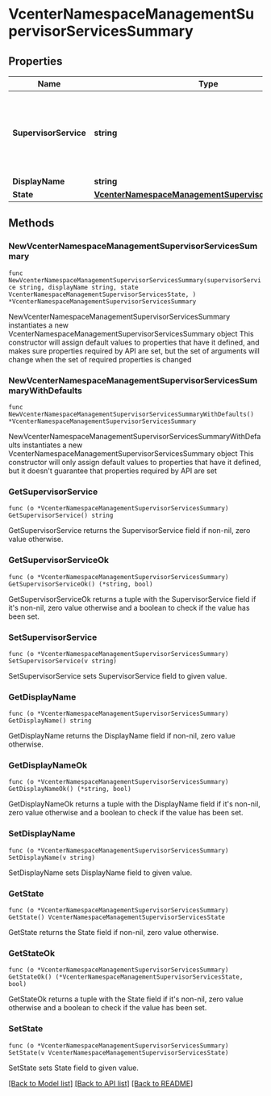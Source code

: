 # VcenterNamespaceManagementSupervisorServicesSummary

## Properties

Name | Type | Description | Notes
------------ | ------------- | ------------- | -------------
**SupervisorService** | **string** | The identifier of the Supervisor Service. When clients pass a value of this structure as a parameter, the field must be an identifier for the resource type: vcenter.namespace_management.SupervisorService. When operations return a value of this structure as a result, the field will be an identifier for the resource type: vcenter.namespace_management.SupervisorService. | 
**DisplayName** | **string** | The human readable name of the Supervisor Service. | 
**State** | [**VcenterNamespaceManagementSupervisorServicesState**](VcenterNamespaceManagementSupervisorServicesState.md) |  | 

## Methods

### NewVcenterNamespaceManagementSupervisorServicesSummary

`func NewVcenterNamespaceManagementSupervisorServicesSummary(supervisorService string, displayName string, state VcenterNamespaceManagementSupervisorServicesState, ) *VcenterNamespaceManagementSupervisorServicesSummary`

NewVcenterNamespaceManagementSupervisorServicesSummary instantiates a new VcenterNamespaceManagementSupervisorServicesSummary object
This constructor will assign default values to properties that have it defined,
and makes sure properties required by API are set, but the set of arguments
will change when the set of required properties is changed

### NewVcenterNamespaceManagementSupervisorServicesSummaryWithDefaults

`func NewVcenterNamespaceManagementSupervisorServicesSummaryWithDefaults() *VcenterNamespaceManagementSupervisorServicesSummary`

NewVcenterNamespaceManagementSupervisorServicesSummaryWithDefaults instantiates a new VcenterNamespaceManagementSupervisorServicesSummary object
This constructor will only assign default values to properties that have it defined,
but it doesn't guarantee that properties required by API are set

### GetSupervisorService

`func (o *VcenterNamespaceManagementSupervisorServicesSummary) GetSupervisorService() string`

GetSupervisorService returns the SupervisorService field if non-nil, zero value otherwise.

### GetSupervisorServiceOk

`func (o *VcenterNamespaceManagementSupervisorServicesSummary) GetSupervisorServiceOk() (*string, bool)`

GetSupervisorServiceOk returns a tuple with the SupervisorService field if it's non-nil, zero value otherwise
and a boolean to check if the value has been set.

### SetSupervisorService

`func (o *VcenterNamespaceManagementSupervisorServicesSummary) SetSupervisorService(v string)`

SetSupervisorService sets SupervisorService field to given value.


### GetDisplayName

`func (o *VcenterNamespaceManagementSupervisorServicesSummary) GetDisplayName() string`

GetDisplayName returns the DisplayName field if non-nil, zero value otherwise.

### GetDisplayNameOk

`func (o *VcenterNamespaceManagementSupervisorServicesSummary) GetDisplayNameOk() (*string, bool)`

GetDisplayNameOk returns a tuple with the DisplayName field if it's non-nil, zero value otherwise
and a boolean to check if the value has been set.

### SetDisplayName

`func (o *VcenterNamespaceManagementSupervisorServicesSummary) SetDisplayName(v string)`

SetDisplayName sets DisplayName field to given value.


### GetState

`func (o *VcenterNamespaceManagementSupervisorServicesSummary) GetState() VcenterNamespaceManagementSupervisorServicesState`

GetState returns the State field if non-nil, zero value otherwise.

### GetStateOk

`func (o *VcenterNamespaceManagementSupervisorServicesSummary) GetStateOk() (*VcenterNamespaceManagementSupervisorServicesState, bool)`

GetStateOk returns a tuple with the State field if it's non-nil, zero value otherwise
and a boolean to check if the value has been set.

### SetState

`func (o *VcenterNamespaceManagementSupervisorServicesSummary) SetState(v VcenterNamespaceManagementSupervisorServicesState)`

SetState sets State field to given value.



[[Back to Model list]](../README.md#documentation-for-models) [[Back to API list]](../README.md#documentation-for-api-endpoints) [[Back to README]](../README.md)


